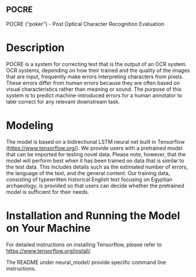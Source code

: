 ## POCRE
POCRE (“poker”) - Post Optical Character Recognition Evaluation

# Description
POCRE is a system for correcting text that is the output of an OCR system. OCR systems, depending on how their trained and the quality of the images that are input, frequently make errors interpreting characters from pixels. These errors differ from human errors because they are often based on visual characteristics rather than meaning or sound. The purpose of this system is to predict machine-introduced errors for a human annotator to later correct for any relevant downstream task.

# Modeling
The model is based on a bidirectional LSTM neural net built in Tensorflow (https://www.tensorflow.org/). We provide users with a pretrained model that can be imported for testing novel data. Please note, however, that the model will perform best when it has been trained on data that is similar to the test data. This includes details such as the estimated number of errors, the language of the text, and the general content. Our training data, consisting of typewritten historical English text focusing on Egyptian archaeology, is provided so that users can decide whether the pretrained model is sufficient for their needs.

# Installation and Running the Model on Your Machine
For detailed instructions on installing Tensorflow, please refer to https://www.tensorflow.org/install/. 

The README under neural_model/ provide specific command line instructions.

